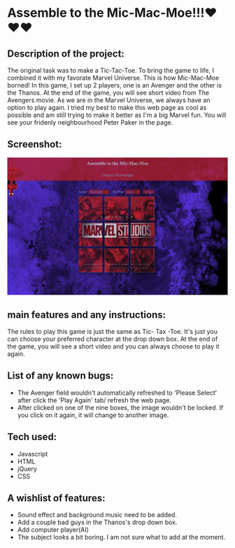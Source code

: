 # Assemble to the Mic-Mac-Moe!!!❤️❤️❤️

## Description of the project:  

The original task was to make a Tic-Tac-Toe. To bring the game to life, I combined it with my favorate Marvel Universe. This is how Mic-Mac-Moe borned!
In this game, I set up 2 players, one is an Avenger and the other is the Thanos. At the end of the game, you will see short video from The Avengers movie. As we are in the Marvel Universe, we always have an option to play again.
I tried my best to make this web page as cool as possible and am still trying to make it better as I'm a big Marvel fun. You will see your fridenly neighbourhood Peter Paker in the page. 

## Screenshot:
![alt text](images/screenshot2.png)

## main features and any instructions:
The rules to play this game is just the same as Tic- Tax -Toe. It's just you can choose your preferred character at the drop down box. At the end of the game, you will see a short video and you can always choose to play it again.

## List of any known bugs:

* The Avenger field wouldn't automatically refreshed to 'Please Select' after click the 'Play Again' tab/ refresh the web page.
* After clicked on one of the nine boxes, the image wouldn't be locked. If you click on it again, it will change to another image.

## Tech used: 
* Javascript 
* HTML 
* jQuery
* CSS

  
        


## A wishlist of features:
* Sound effect and background music need to be added.
* Add a couple bad guys in the Thanos's drop down box.
* Add computer player(AI)
* The subject looks a bit boring. I am not sure what to add at the moment.
